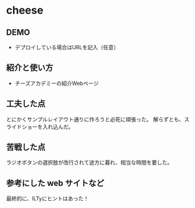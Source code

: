 # cheese

## DEMO

  - デプロイしている場合はURLを記入（任意）

## 紹介と使い方

  - チーズアカデミーの紹介Webページ

## 工夫した点

  とにかくサンプルレイアウト通りに作ろうと必死に頑張った。
  解らずとも、スライドショーを入れ込んだ。

## 苦戦した点

  ラジオボタンの選択肢が改行されて途方に暮れ、相当な時間を要した。

## 参考にした web サイトなど

  最終的に、ILTyにヒントはあった！

